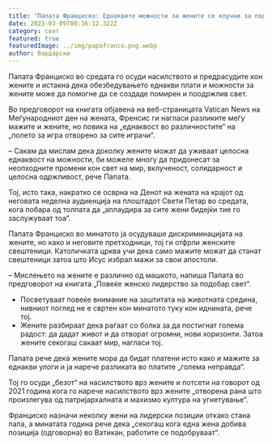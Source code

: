 ```yaml
---
title: "Папата Франциско: Еднаквите можности за жените се клучни за подобар свет"
date: 2023-03-09T00:36:12.322Z
category: свет
featured: true
featuredImage: ../img/papafranco.png.webp
author: Вардарски
---
```


Папата Франциско во средата го осуди насилството и предрасудите кон жените и истакна дека обезбедувањето еднакви плати и можности за жените може да помогне да се создаде помирен и поодржлив свет.

Во предговорот на книгата објавена на веб-страницата Vatican News на Меѓународниот ден на жената, Френсис ги нагласи разликите меѓу мажите и жените, но повика на „еднаквост во различностите“ на „полето за игра отворено за сите играчи“.

– Сакам да мислам дека доколку жените можат да уживаат целосна еднаквост на можности, би можеле многу да придонесат за неопходните промени кон свет на мир, вклученост, солидарност и целосна одржливост, рече Папата.

Тој, исто така, накратко се осврна на Денот на жената на крајот од неговата неделна аудиенција на плоштадот Свети Петар во средата, кога побара од толпата да „аплаудира за сите жени бидејќи тие го заслужуваат тоа“.

Папата Франциско во минатото ја осудуваше дискриминацијата на жените, но како и неговите претходници, тој ги отфрли женските свештеници. Католичката црква учи дека само мажите можат да станат свештеници затоа што Исус избрал мажи за свои апостоли.

– Мислењето на жените е различно од машкото, напиша Папата во предговорот на книгата „Повеќе женско лидерство за подобар свет“.

- Посветуваат повеќе внимание на заштитата на животната средина, нивниот поглед не е свртен кон минатото туку кон иднината, рече тој.
- Жените разбираат дека раѓаат со болка за да постигнат голема радост: да дадат живот и да отворат огромни, нови хоризонти. Затоа жените секогаш сакаат мир, нагласи тој.

Папата рече дека жените мора да бидат платени исто како и мажите за еднакви улоги и ја нарече разликата во платите „голема неправда“.

Тој го осуди „безот“ на насилството врз жените и потсети на говорот од 2021 година кога го нарече насилството врз жените „отворена рана што произлегува од патријархалната и махизмо култура на угнетување“.

Франциско назначи неколку жени на лидерски позиции откако стана папа, а минатата година рече дека „секогаш кога една жена добива позиција (одговорна) во Ватикан, работите се подобруваат“.
